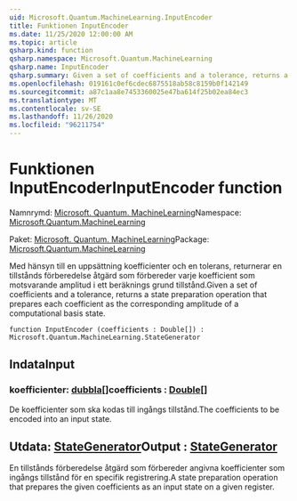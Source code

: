 ```yaml
---
uid: Microsoft.Quantum.MachineLearning.InputEncoder
title: Funktionen InputEncoder
ms.date: 11/25/2020 12:00:00 AM
ms.topic: article
qsharp.kind: function
qsharp.namespace: Microsoft.Quantum.MachineLearning
qsharp.name: InputEncoder
qsharp.summary: Given a set of coefficients and a tolerance, returns a state preparation operation that prepares each coefficient as the corresponding amplitude of a computational basis state.
ms.openlocfilehash: 019161c0ef6cdec6875518ab58c8159b0f142149
ms.sourcegitcommit: a87c1aa8e7453360025e47ba614f25b02ea84ec3
ms.translationtype: MT
ms.contentlocale: sv-SE
ms.lasthandoff: 11/26/2020
ms.locfileid: "96211754"
---
```

# <a name="inputencoder-function"></a><span data-ttu-id="74039-102">Funktionen InputEncoder</span><span class="sxs-lookup"><span data-stu-id="74039-102">InputEncoder function</span></span>

<span data-ttu-id="74039-103">Namnrymd: [Microsoft. Quantum. MachineLearning](xref:Microsoft.Quantum.MachineLearning)</span><span class="sxs-lookup"><span data-stu-id="74039-103">Namespace: [Microsoft.Quantum.MachineLearning](xref:Microsoft.Quantum.MachineLearning)</span></span>

<span data-ttu-id="74039-104">Paket: [Microsoft. Quantum. MachineLearning](https://nuget.org/packages/Microsoft.Quantum.MachineLearning)</span><span class="sxs-lookup"><span data-stu-id="74039-104">Package: [Microsoft.Quantum.MachineLearning](https://nuget.org/packages/Microsoft.Quantum.MachineLearning)</span></span>


<span data-ttu-id="74039-105">Med hänsyn till en uppsättning koefficienter och en tolerans, returnerar en tillstånds förberedelse åtgärd som förbereder varje koefficient som motsvarande amplitud i ett beräknings grund tillstånd.</span><span class="sxs-lookup"><span data-stu-id="74039-105">Given a set of coefficients and a tolerance, returns a state preparation operation that prepares each coefficient as the corresponding amplitude of a computational basis state.</span></span>

```qsharp
function InputEncoder (coefficients : Double[]) : Microsoft.Quantum.MachineLearning.StateGenerator
```


## <a name="input"></a><span data-ttu-id="74039-106">Indata</span><span class="sxs-lookup"><span data-stu-id="74039-106">Input</span></span>

### <a name="coefficients--double"></a><span data-ttu-id="74039-107">koefficienter: [dubbla](xref:microsoft.quantum.lang-ref.double)[]</span><span class="sxs-lookup"><span data-stu-id="74039-107">coefficients : [Double](xref:microsoft.quantum.lang-ref.double)[]</span></span>

<span data-ttu-id="74039-108">De koefficienter som ska kodas till ingångs tillstånd.</span><span class="sxs-lookup"><span data-stu-id="74039-108">The coefficients to be encoded into an input state.</span></span>



## <a name="output--stategenerator"></a><span data-ttu-id="74039-109">Utdata: [StateGenerator](xref:Microsoft.Quantum.MachineLearning.StateGenerator)</span><span class="sxs-lookup"><span data-stu-id="74039-109">Output : [StateGenerator](xref:Microsoft.Quantum.MachineLearning.StateGenerator)</span></span>

<span data-ttu-id="74039-110">En tillstånds förberedelse åtgärd som förbereder angivna koefficienter som ingångs tillstånd för en specifik registrering.</span><span class="sxs-lookup"><span data-stu-id="74039-110">A state preparation operation that prepares the given coefficients as an input state on a given register.</span></span>